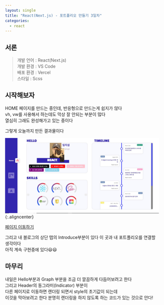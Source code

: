 ```yaml
---
layout: single
title: "React(Next.js) - 포트폴리오 만들기 3일차"
categories:
  - react
---
```


<style>

img.aligncenter{display:block;margin:0 auto; border-radius: 30px;}


</style>

## 서론

 > 개발 언어 : React(Next.js)<br>
 > 개발 환경 : VS Code<br>
 > 배포 환경 : Vercel<br>
 > 스타일 : Scss<br>

## 시작해보자

HOME 페이지를 만드는 중인데, 반응형으로 만드는게 쉽지가 않다<br>
vh, vw를 사용해서 하는데도 막상 잘 안되는 부분이 많다<br>
열심히 그래도 완성해가고 있는 중이다<br>

그렇게 오늘까지 만든 결과물이다<br>

![](/assets/images/posting/react_220713/picture1.jpg){:.aligncenter}

[페이지 이동하기](https://react-portfolio-ashen-six.vercel.app/)

그리고 내 블로그의 상단 탭의 Introduce부분이 있다 이 곳과 내 포트폴리오를 연결할 생각이다<br>
아직 계속 구현중에 있다😃😃<br>

## 마무리
내일은 Hello부분과 Graph 부분을 조금 더 깔끔하게 다듬어보려고 한다<br>
그리고 Header의 동그라미(Indicator) 부분이<br>
다른 페이지로 이동하면 랜더링 되면서 style의 초기값이 되는데<br>
이것을 막아보려고 한다 <span id="mus">분명히 랜더링을 하지 않도록 하는 코드가 있는 것으로 안다!</span><br>